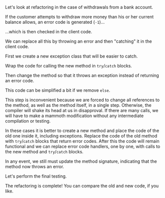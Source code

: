 Let's look at refactoring in the case of withdrawals from a bank account.

If the customer attempts to withdraw more money than his or her current balance allows, an error code is generated (<code>-1</code>)…

…which is then checked in the client code.

We can replace all this by throwing an error and then "catching" it in the client code.

First we create a new exception class that will be easier to catch.

Wrap the code for calling the new method in <code>try</code>/<code>catch</code> blocks.

Then change the method so that it throws an exception instead of returning an error code.

This code can be simplified a bit if we remove <code>else</code>.

This step is inconvenient because we are forced to change all references to the method, as well as the method itself, in a single step. Otherwise, the compiler will shake its head at us in disapproval. If there are many calls, we will have to make a mammoth modification without any intermediate compilation or testing.

In these cases it is better to create a new method and place the code of the old one inside it, including exceptions. Replace the code of the old method with <code>try</code>/<code>catch</code> blocks that return error codes. After this the code will remain functional and we can replace error code handlers, one by one, with calls to the new method and <code>try</code>/<code>catch</code> blocks.

In any event, we still must update the method signature, indicating that the method now throws an error.

Let's perform the final testing.

The refactoring is complete! You can compare the old and new code, if you like.